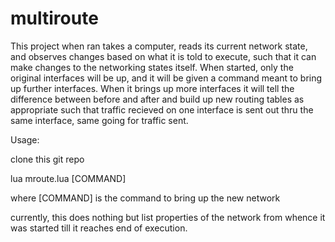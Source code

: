 multiroute
==========

This project when ran takes a computer, reads its current network
state, and observes changes based on what it is told to execute, such
that it can make changes to the networking states itself.
When started, only the original interfaces will be up, and it will
be given a command meant to bring up further interfaces.
When it brings up more interfaces it will tell the difference between
before and after and build up new routing tables as appropriate
such that traffic recieved on one interface is sent out thru the
same interface, same going for traffic sent.

Usage:

clone this git repo

lua mroute.lua [COMMAND]

where [COMMAND] is the command to bring up the new network

currently, this does nothing but list properties of the network
from whence it was started till it reaches end of execution.

